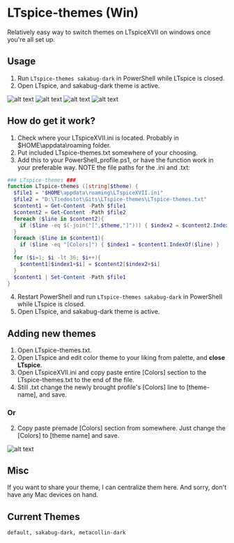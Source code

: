 # LTspice-themes (Win)

Relatively easy way to switch themes on LTspiceXVII on windows once you're all set up.

## Usage

1) Run `LTspice-themes sakabug-dark` in PowerShell while LTspice is closed.
2) Open LTspice, and sakabug-dark theme is active.

![alt text](https://github.com/sakabug/LTspice-themes/blob/main/images/p2.jpg?raw=true)
![alt text](https://github.com/sakabug/LTspice-themes/blob/main/images/p3.jpg?raw=true)
![alt text](https://github.com/sakabug/LTspice-themes/blob/main/images/p5.jpg?raw=true)
![alt text](https://github.com/sakabug/LTspice-themes/blob/main/images/p6.jpg?raw=true)

## How do get it work?

1) Check where your LTspiceXVII.ini is located. Probably in \$HOME\appdata\roaming folder.
2) Put included LTspice-themes.txt somewhere of your choosing.
3) Add this to your PowerShell_profile.ps1, or have the function work in your preferable way. NOTE the file paths for the .ini and .txt:

```powershell
### LTspice-themes ###
function LTspice-themes ([string]$theme) {
  $file1 = "$HOME\appdata\roaming\LTspiceXVII.ini"
  $file2 = "D:\Tiedostot\Gits\LTspice-themes\LTspice-themes.txt"
  $content1 = Get-Content -Path $file1
  $content2 = Get-Content -Path $file2
  foreach ($line in $content2){
    if ($line -eq $(-join("[",$theme,"]"))) { $index2 = $content2.IndexOf($line) }
  }
  foreach ($line in $content1){
    if ($line -eq "[Colors]") { $index1 = $content1.IndexOf($line) }
  }
  for ($i=1; $i -lt 36; $i++){
    $content1[$index1+$i] = $content2[$index2+$i]
  }
  $content1 | Set-Content -Path $file1
}
```

4) Restart PowerShell and run `LTspice-themes sakabug-dark` in PowerShell while LTspice is closed.
5) Open LTspice, and sakabug-dark theme is active.

## Adding new themes

1) Open LTspice-themes.txt.
2) Open LTspice and edit color theme to your liking from palette, and **close LTspice**.
3) Open LTspiceXVII.ini and copy paste entire [Colors] section to the LTspice-themes.txt to the end of the file.
4) Still .txt change the newly brought profile's [Colors] line to [theme-name], and save.

### Or
 
2) Copy paste premade [Colors] section from somewhere. Just change the [Colors] to [theme name] and save.

![alt text](https://github.com/sakabug/LTspice-themes/blob/main/images/p4.jpg?raw=true)

## Misc

If you want to share your theme, I can centralize them here.
And sorry, don't have any Mac devices on hand.

## Current Themes

`default, sakabug-dark, metacollin-dark`
